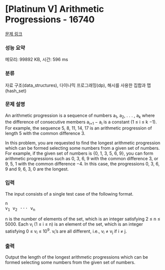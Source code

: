 # [Platinum V] Arithmetic Progressions - 16740 

[문제 링크](https://www.acmicpc.net/problem/16740) 

### 성능 요약

메모리: 99892 KB, 시간: 596 ms

### 분류

자료 구조(data_structures), 다이나믹 프로그래밍(dp), 해시를 사용한 집합과 맵(hash_set)

### 문제 설명

<p>An arithmetic progression is a sequence of numbers a<sub>1</sub>, a<sub>2</sub>, . . . , a<sub>k</sub> where the difference of consecutive members a<sub>i+1</sub> − a<sub>i</sub> is a constant (1 ≤ i ≤ k −1). For example, the sequence 5, 8, 11, 14, 17 is an arithmetic progression of length 5 with the common difference 3.</p>

<p>In this problem, you are requested to find the longest arithmetic progression which can be formed selecting some numbers from a given set of numbers. For example, if the given set of numbers is {0, 1, 3, 5, 6, 9}, you can form arithmetic progressions such as 0, 3, 6, 9 with the common difference 3, or 9, 5, 1 with the common difference −4. In this case, the progressions 0, 3, 6, 9 and 9, 6, 3, 0 are the longest.</p>

### 입력 

 <p>The input consists of a single test case of the following format.</p>

<pre>n
v<sub>1</sub> v<sub>2</sub> ··· v<sub>n</sub></pre>

<p>n is the number of elements of the set, which is an integer satisfying 2 ≤ n ≤ 5000. Each v<sub>i</sub> (1 ≤ i ≤ n) is an element of the set, which is an integer satisfying 0 ≤ v<sub>i</sub> ≤ 10<sup>9</sup>. v<sub>i</sub>’s are all different, i.e., v<sub>i</sub> ≠ v<sub>j</sub> if i ≠ j.</p>

### 출력 

 <p>Output the length of the longest arithmetic progressions which can be formed selecting some numbers from the given set of numbers.</p>

